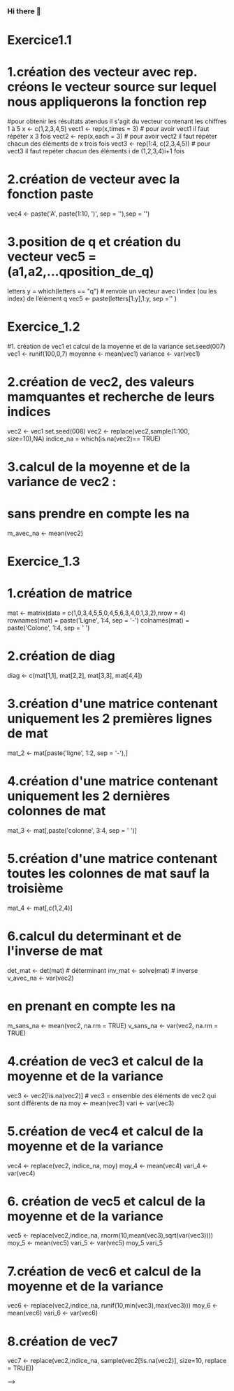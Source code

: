 ### Hi there 👋

# Exercice1.1

# 1.création des vecteur avec rep. créons le vecteur source sur lequel nous appliquerons la fonction rep 
#pour obtenir les résultats atendus il s'agit du vecteur contenant les chiffres 1 à 5
x <- c(1,2,3,4,5)
vect1 <- rep(x,times = 3) # pour avoir vect1 il faut répéter x 3 fois
vect2 <- rep(x,each = 3) # pour avoir vect2 il faut répéter chacun des éléments de x trois fois
vect3 <- rep(1:4, c(2,3,4,5)) # pour vect3 il faut repéter chacun des éléments i de (1,2,3,4)i+1 fois

# 2.création de vecteur avec la fonction paste
vec4 <- paste('A', paste(1:10, ')', sep = ''),sep = '')

# 3.position de q et création du vecteur vec5 = (a1,a2,...qposition_de_q)
letters
y = which(letters == "q") # renvoie un vecteur avec l’index (ou les index) de l’élément q
vec5 <- paste(letters[1:y],1:y, sep ='' )


# Exercice_1.2

#1. création de vec1 et calcul de la moyenne et de la variance
set.seed(007)
vec1 <- runif(100,0,7)
moyenne <- mean(vec1)
variance <- var(vec1)

# 2.création de vec2, des valeurs mamquantes et recherche de leurs indices
vec2 <- vec1
set.seed(008)
vec2 <- replace(vec2,sample(1:100, size=10),NA)
indice_na = which(is.na(vec2)== TRUE)

# 3.calcul de la moyenne et de la variance de vec2 :
# sans prendre en compte les na
m_avec_na <- mean(vec2)


# Exercice_1.3

# 1.création de matrice
mat <- matrix(data = c(1,0,3,4,5,5,0,4,5,6,3,4,0,1,3,2),nrow = 4)
rownames(mat) = paste('Ligne', 1:4, sep = '-')
colnames(mat) = paste('Colone', 1:4, sep = ' ')

# 2.création de diag
diag <- c(mat[1,1], mat[2,2], mat[3,3], mat[4,4])

# 3.création d'une matrice contenant uniquement les 2 premières lignes de mat
mat_2 <- mat[paste('ligne', 1:2, sep = '-'),]

# 4.création d'une matrice contenant uniquement les 2 dernières colonnes de mat
mat_3 <- mat[,paste('colonne', 3:4, sep = ' ')]

# 5.création d'une matrice contenant toutes les colonnes de mat sauf la troisième
mat_4 <- mat[,c(1,2,4)]

# 6.calcul du determinant et de l'inverse de mat
det_mat <- det(mat) # déterminant
inv_mat <- solve(mat) # inverse
v_avec_na <- var(vec2)
# en prenant en compte les na
m_sans_na <- mean(vec2, na.rm = TRUE)
v_sans_na <- var(vec2, na.rm = TRUE)

# 4.création de vec3 et calcul de la moyenne et de la variance
vec3 <- vec2[!is.na(vec2)] # vec3 = ensemble des éléments de vec2 qui sont différents de na
moy <- mean(vec3)
vari <- var(vec3)

# 5.création de vec4 et calcul de la moyenne et de la variance
vec4 <- replace(vec2, indice_na, moy)
moy_4 <- mean(vec4)
vari_4 <- var(vec4)

# 6. création de vec5 et calcul de la moyenne et de la variance
vec5 <- replace(vec2,indice_na, rnorm(10,mean(vec3),sqrt(var(vec3))))
moy_5 <- mean(vec5)
vari_5 <- var(vec5)
moy_5
vari_5

# 7.création de vec6 et calcul de la moyenne et de la variance
vec6 <- replace(vec2,indice_na, runif(10,min(vec3),max(vec3)))
moy_6 <- mean(vec6)
vari_6 <- var(vec6)

# 8.création de vec7
vec7 <- replace(vec2,indice_na, sample(vec2[!is.na(vec2)], size=10, replace = TRUE))

-->

